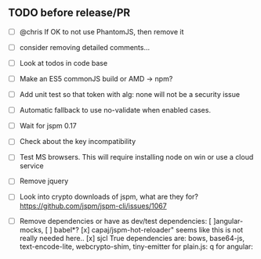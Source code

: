 ## TODO before release/PR

- [  ] @chris If OK to not use PhantomJS, then remove it
- [  ] consider removing detailed comments...
- [  ] Look at todos in code base
- [  ] Make an ES5 commonJS build or AMD -> npm?
- [  ] Add unit test so that token with alg: none will not be a security issue
- [  ] Automatic fallback to use no-validate when enabled cases.
- [  ] Wait for jspm 0.17
- [  ] Check about the key incompatibility
- [  ] Test MS browsers. This will require installing node on win or use a
       cloud service
- [  ] Remove jquery
- [  ] Look into crypto downloads of jspm, what are they for?
       https://github.com/jspm/jspm-cli/issues/1067
- [  ] Remove dependencies or have as dev/test dependencies:
         [ ]angular-mocks,
         [ ] babel*?
         [x] capaj/jspm-hot-reloader" seems like this is not really needed here..
         [x] sjcl
       True dependencies are:
         bows, base64-js, text-encode-lite, webcrypto-shim, tiny-emitter
         for plain.js: q
         for angular:

